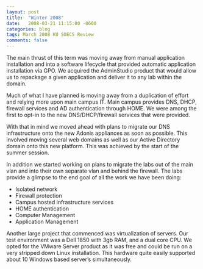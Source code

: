 ```yaml
---
layout: post
title:  "Winter 2008"
date:   2008-03-21 11:15:00 -0600
categories: blog
tags: March 2008 KU SOECS Review
comments: false
---
```

The main thrust of this term was moving away from manual application installation and into a software lifecycle that provided automatic application installation via GPO. We acquired the AdminStudio product that would allow us to repackage a given application and deliver it to any lab within the domain.

Much of what I have planned is moving away from a duplication of effort and relying more upon main campus IT. Main campus provides DNS, DHCP, firewall services and AD authentication through HOME. We were among the first to opt-in to the new DNS/DHCP/firewall services that were provided.

With that in mind we moved ahead with plans to migrate our DNS infrastructure onto the new Adonis appliances as soon as possible. This involved moving several web domains as well as our Active Directory domain onto this new platform. This was achieved by the start of the summer session.

In addition we started working on plans to migrate the labs out of the main vlan and into their own separate vlan and behind the firewall. The labs provide a glimpse to the end goal of all the work we have been doing:

* Isolated network
* Firewall protection
* Campus hosted infrastructure services
* HOME authentication
* Computer Management
* Application Management

Another large project that commenced was virtualization of servers. Our test environment was a Dell 1850 with 3gb RAM, and a dual core CPU. We opted for the VMware Server product as it was free and could be run on a very stripped down Linux installation. This hardware quite easily supported about 10 Windows based server’s simultaneously.
